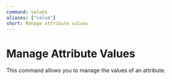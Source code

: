 ```yaml
---
command: values
aliases: ["value"]
short: Manage attribute values
---
```


# Manage Attribute Values

This command allows you to manage the values of an attribute.
